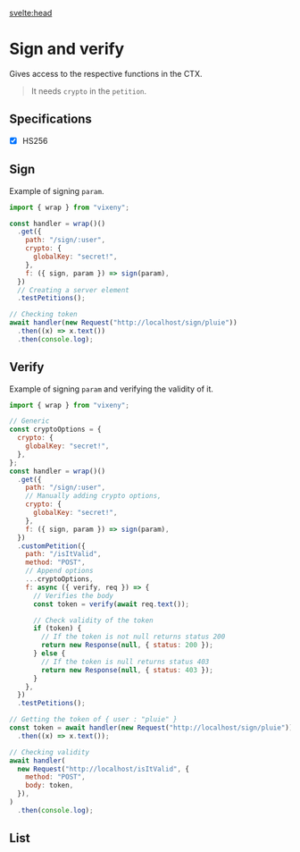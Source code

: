 <script>
  import ListOfComponents from '$lib/components/listofBasic.svelte';
</script>

<svelte:head>


<title>Sign and Verify- Vixeny</title>
  <meta name="description" content="Understanding sign and verify"/>
  <meta name="keywords" content="sign, verify, JWT, web development, Vixeny framework, FP, functional programming"/>
</svelte:head>

# Sign and verify

Gives access to the respective functions in the CTX.

> It needs `crypto` in the `petition`.

## Specifications

- [x] HS256

## Sign

Example of signing `param`.

```javascript
import { wrap } from "vixeny";

const handler = wrap()()
  .get({
    path: "/sign/:user",
    crypto: {
      globalKey: "secret!",
    },
    f: ({ sign, param }) => sign(param),
  })
  // Creating a server element
  .testPetitions();

// Checking token
await handler(new Request("http://localhost/sign/pluie"))
  .then((x) => x.text())
  .then(console.log);
```

## Verify

Example of signing `param` and verifying the validity of it.

```javascript
import { wrap } from "vixeny";

// Generic
const cryptoOptions = {
  crypto: {
    globalKey: "secret!",
  },
};
const handler = wrap()()
  .get({
    path: "/sign/:user",
    // Manually adding crypto options,
    crypto: {
      globalKey: "secret!",
    },
    f: ({ sign, param }) => sign(param),
  })
  .customPetition({
    path: "/isItValid",
    method: "POST",
    // Append options
    ...cryptoOptions,
    f: async ({ verify, req }) => {
      // Verifies the body
      const token = verify(await req.text());

      // Check validity of the token
      if (token) {
        // If the token is not null returns status 200
        return new Response(null, { status: 200 });
      } else {
        // If the token is null returns status 403
        return new Response(null, { status: 403 });
      }
    },
  })
  .testPetitions();

// Getting the token of { user : "pluie" }
const token = await handler(new Request("http://localhost/sign/pluie"))
  .then((x) => x.text());

// Checking validity
await handler(
  new Request("http://localhost/isItValid", {
    method: "POST",
    body: token,
  }),
)
  .then(console.log);
```

## List

<ListOfComponents />
